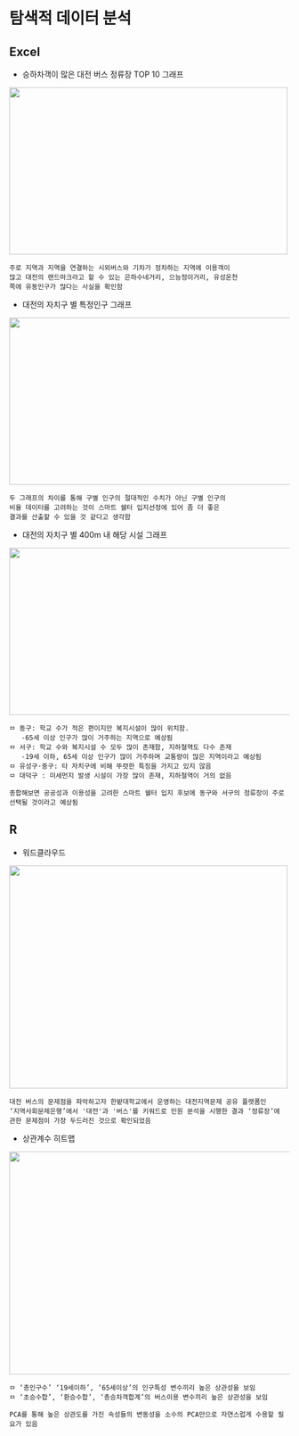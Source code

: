 # 탐색적 데이터 분석

## Excel
- 승하차객이 많은 대전 버스 정류장 TOP 10 그래프 

<img src="https://user-images.githubusercontent.com/52143231/220438444-c331c898-f7c9-40fb-8fdd-8aeb6aab937f.png"  width="500" height="300"/>

``` 
주로 지역과 지역을 연결하는 시외버스와 기차가 정차하는 지역에 이용객이 
많고 대전의 랜드마크라고 할 수 있는 은하수네거리, 으능정이거리, 유성온천
쪽에 유동인구가 많다는 사실을 확인함
```

- 대전의 자치구 별 특정인구 그래프

<img src="https://user-images.githubusercontent.com/52143231/220440520-8b443045-72e3-4c87-b55d-bbc8a3737c31.png"  width="600" height="300"/>

```
두 그래프의 차이를 통해 구별 인구의 절대적인 수치가 아닌 구별 인구의 
비율 데이터를 고려하는 것이 스마트 쉘터 입지선정에 있어 좀 더 좋은 
결과를 산출할 수 있을 것 같다고 생각함
```

- 대전의 자치구 별 400m 내 해당 시설 그래프 

<img src="https://user-images.githubusercontent.com/52143231/220440666-4ad5e115-027b-4827-ba3a-64d0a0630ed7.png"  width="600" height="300"/>

```
ㅁ 동구: 학교 수가 적은 편이지만 복지시설이 많이 위치함. 
   -65세 이상 인구가 많이 거주하는 지역으로 예상됨
ㅁ 서구: 학교 수와 복지시설 수 모두 많이 존재함, 지하철역도 다수 존재
   -19세 이하, 65세 이상 인구가 많이 거주하며 교통량이 많은 지역이라고 예상됨
ㅁ 유성구·중구: 타 자치구에 비해 뚜렷한 특징을 가지고 있지 않음
ㅁ 대덕구 : 미세먼지 발생 시설이 가장 많이 존재, 지하철역이 거의 없음
```
` 종합해보면 공공성과 이용성을 고려한 스마트 쉘터 입지 후보에 동구와 서구의 정류장이 주로 선택될 것이라고 예상됨 `



## R  
- 워드클라우드 
<img src="https://user-images.githubusercontent.com/52143231/220441326-14647055-969d-462a-82ec-b9b1e429e5bb.png"  width="500" height="400"/>

```
대전 버스의 문제점을 파악하고자 한밭대학교에서 운영하는 대전지역문제 공유 플랫폼인 
‘지역사회문제은행’에서 '대전'과 '버스'를 키워드로 민원 분석을 시행한 결과 ‘정류장’에 
관한 문제점이 가장 두드러진 것으로 확인되었음
```

- 상관계수 히트맵 

<img src="https://user-images.githubusercontent.com/52143231/220441001-dc9c16da-e27f-4781-b40f-94779a5dd88b.png"  width="600" height="400"/>

```
ㅁ ‘총인구수’ ‘19세이하’, ‘65세이상’의 인구특성 변수끼리 높은 상관성을 보임 
ㅁ ‘초승수합’, ‘환승수합’, ‘총승차객합계’의 버스이용 변수끼리 높은 상관성을 보임
```
`PCA를 통해 높은 상관도를 가진 속성들의 변동성을 소수의 PCA만으로 자연스럽게 수용할 필요가 있음 `

